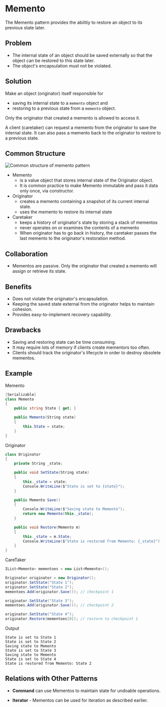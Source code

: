 ﻿# Memento

The Memento pattern provides the abilitiy to restore an object to its previous state later.

## Problem

* The internal state of an object should be saved externally so that the object can be restored to this state later.
* The object's encapsulation must not be violated.

## Solution

Make an object (originator) itself responsible for
* saving its internal state to a `memento` object and
* restoring to a previous state from a `memento` object.

Only the originator that created a memento is allowed to access it.

A client (caretaker) can request a memento from the originator to save the internal state. It can also pass a memento back to the originator to restore to a previous state.

## Common Structure

![Common structure of memento pattern](https://upload.wikimedia.org/wikipedia/commons/3/38/W3sDesign_Memento_Design_Pattern_UML.jpg)

* Memento
  * is a value object that stores internal state of the Originator object.
  * It is common practice to make Memento immutable and pass it data only once, via constructor.
* Originator
  * creates a memento containing a snapshot of its current internal state.
  * uses the memento to restore its internal state
* Caretaker
  * keeps a history of originator's state by storing a stack of mementos
  * never operates on or examines the contents of a memento
  * When originator has to go back in history, the caretaker passes the last memento to the originator's restoration method.

## Collaboration

* Mementos are passive. Only the originator that created a memento will assign or retrieve its state.

## Benefits

* Does not violate the originator's encapsulation.
* Keeping the saved state external from the originator helps to maintain cohesion.
* Provides easy-to-implement recovery capability.

## Drawbacks

* Saving and restoring state can be time consuming.
* It may require lots of memory if clients create mementors too often.
* Clients should track the originator's lifecycle in order to destroy obsolete mementos.

## Example

Memento
```cs
[Serializable]
class Memento
{
	public string State { get; }

	public Memento(String state)
	{
		this.State = state;
	}
}
```

Originator
```cs
class Originator
{
	private String _state;

	public void SetState(String state)
	{
		this._state = state;
		Console.WriteLine($"State is set to {state}");
	}

	public Memento Save()
	{
		Console.WriteLine($"Saving state to Memento");
		return new Memento(this._state);
	}

	public void Restore(Memento m)
	{
		this._state = m.State;
		Console.WriteLine($"State is restored from Memento: {_state}");
	}
}
```

CareTaker
```cs
IList<Memento> mementoes = new List<Memento>();

Originator originator = new Originator();
originator.SetState("State 1");
originator.SetState("State 2");
mementoes.Add(originator.Save()); // checkpoint 1

originator.SetState("State 3");
mementoes.Add(originator.Save()); // checkpoint 2

originator.SetState("State 4");
originator.Restore(mementoes[0]); // restore to checkpoint 1
```

Output
```
State is set to State 1
State is set to State 2
Saving state to Memento
State is set to State 3
Saving state to Memento
State is set to State 4
State is restored from Memento: State 2
```

## Relations with Other Patterns

- **Command** can use Mementos to maintain state for undoable operations.

- **Iterator** - Mementos can be used for iteration as described earlier.